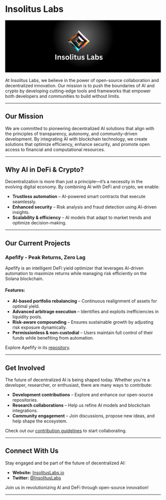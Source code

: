# Insolitus Labs

![Insolitus Labs Logo](https://raw.githubusercontent.com/Insolitus-Labs/.github/refs/heads/main/Banner.png)

At Insolitus Labs, we believe in the power of open-source collaboration and decentralized innovation. Our mission is to push the boundaries of AI and crypto by developing cutting-edge tools and frameworks that empower both developers and communities to build without limits.

---

## Our Mission

We are committed to pioneering decentralized AI solutions that align with the principles of transparency, autonomy, and community-driven development. By integrating AI with blockchain technology, we create solutions that optimize efficiency, enhance security, and promote open access to financial and computational resources.

---

## Why AI in DeFi & Crypto?

Decentralization is more than just a principle—it’s a necessity in the evolving digital economy. By combining AI with DeFi and crypto, we enable:

- **Trustless automation** – AI-powered smart contracts that execute seamlessly.
- **Enhanced security** – Risk analysis and fraud detection using AI-driven insights.
- **Scalability & efficiency** – AI models that adapt to market trends and optimize decision-making.

---

## Our Current Projects

### Apefify - Peak Returns, Zero Lag

Apefify is an intelligent DeFi yield optimizer that leverages AI-driven automation to maximize returns while managing risk efficiently on the Solana blockchain.

#### Features:

- **AI-based portfolio rebalancing** – Continuous realignment of assets for optimal yield.
- **Advanced arbitrage execution** – Identifies and exploits inefficiencies in liquidity pools.
- **Risk-aware compounding** – Ensures sustainable growth by adjusting risk exposure dynamically.
- **Permissionless & non-custodial** – Users maintain full control of their funds while benefiting from automation.

Explore Apefify in its [repository](#).

---

## Get Involved

The future of decentralized AI is being shaped today. Whether you're a developer, researcher, or enthusiast, there are many ways to contribute:

- **Development contributions** – Explore and enhance our open-source repositories.
- **Research collaborations** – Help us refine AI models and blockchain integrations.
- **Community engagement** – Join discussions, propose new ideas, and help shape the ecosystem.

Check out our [contribution guidelines](#) to start collaborating.

---

## Connect With Us

Stay engaged and be part of the future of decentralized AI:

- **Website:** [InsolitusLabs.io](#)
- **Twitter:** [@InsolitusLabs](#)

Join us in revolutionizing AI and DeFi through open-source innovation!

---


